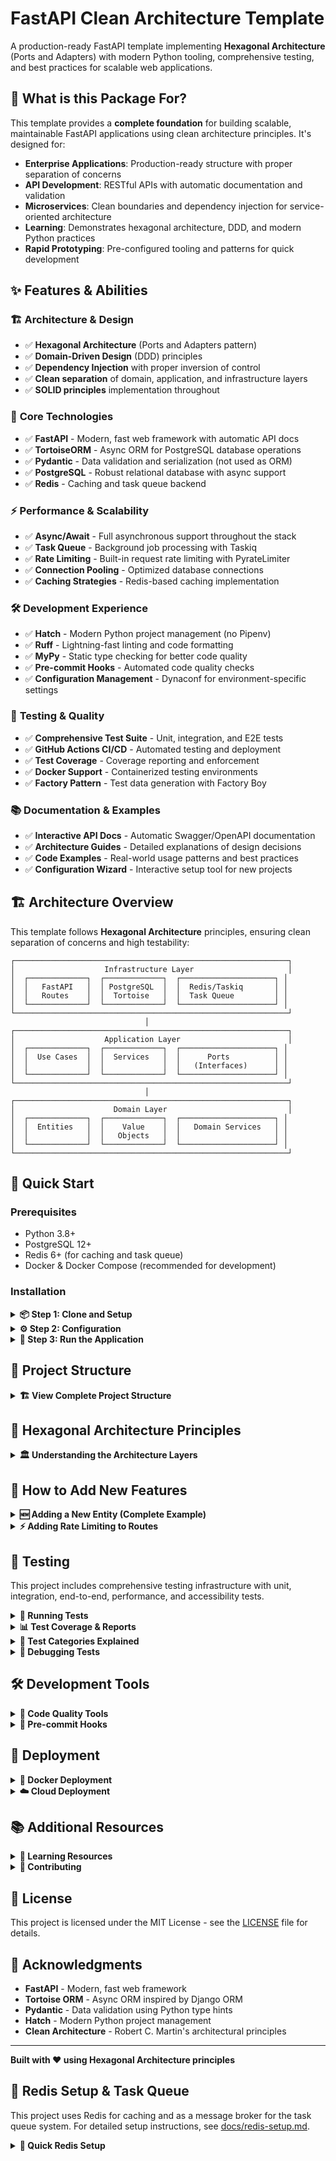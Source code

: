 # FastAPI Clean Architecture Template

A production-ready FastAPI template implementing **Hexagonal Architecture** (Ports and Adapters) with modern Python tooling, comprehensive testing, and best practices for scalable web applications.

## 🎯 What is this Package For?

This template provides a **complete foundation** for building scalable, maintainable FastAPI applications using clean architecture principles. It's designed for:

- **Enterprise Applications**: Production-ready structure with proper separation of concerns
- **API Development**: RESTful APIs with automatic documentation and validation
- **Microservices**: Clean boundaries and dependency injection for service-oriented architecture
- **Learning**: Demonstrates hexagonal architecture, DDD, and modern Python practices
- **Rapid Prototyping**: Pre-configured tooling and patterns for quick development

## ✨ Features & Abilities

### 🏗️ **Architecture & Design**
- ✅ **Hexagonal Architecture** (Ports and Adapters pattern)
- ✅ **Domain-Driven Design** (DDD) principles
- ✅ **Dependency Injection** with proper inversion of control
- ✅ **Clean separation** of domain, application, and infrastructure layers
- ✅ **SOLID principles** implementation throughout

### 🚀 **Core Technologies**
- ✅ **FastAPI** - Modern, fast web framework with automatic API docs
- ✅ **TortoiseORM** - Async ORM for PostgreSQL database operations
- ✅ **Pydantic** - Data validation and serialization (not used as ORM)
- ✅ **PostgreSQL** - Robust relational database with async support
- ✅ **Redis** - Caching and task queue backend

### ⚡ **Performance & Scalability**
- ✅ **Async/Await** - Full asynchronous support throughout the stack
- ✅ **Task Queue** - Background job processing with Taskiq
- ✅ **Rate Limiting** - Built-in request rate limiting with PyrateLimiter
- ✅ **Connection Pooling** - Optimized database connections
- ✅ **Caching Strategies** - Redis-based caching implementation

### 🛠️ **Development Experience**
- ✅ **Hatch** - Modern Python project management (no Pipenv)
- ✅ **Ruff** - Lightning-fast linting and code formatting
- ✅ **MyPy** - Static type checking for better code quality
- ✅ **Pre-commit Hooks** - Automated code quality checks
- ✅ **Configuration Management** - Dynaconf for environment-specific settings

### 🧪 **Testing & Quality**
- ✅ **Comprehensive Test Suite** - Unit, integration, and E2E tests
- ✅ **GitHub Actions CI/CD** - Automated testing and deployment
- ✅ **Test Coverage** - Coverage reporting and enforcement
- ✅ **Docker Support** - Containerized testing environments
- ✅ **Factory Pattern** - Test data generation with Factory Boy

### 📚 **Documentation & Examples**
- ✅ **Interactive API Docs** - Automatic Swagger/OpenAPI documentation
- ✅ **Architecture Guides** - Detailed explanations of design decisions
- ✅ **Code Examples** - Real-world usage patterns and best practices
- ✅ **Configuration Wizard** - Interactive setup tool for new projects

## 🏗️ Architecture Overview

This template follows **Hexagonal Architecture** principles, ensuring clean separation of concerns and high testability:

```
┌─────────────────────────────────────────────────────────────┐
│                    Infrastructure Layer                     │
│  ┌─────────────┐  ┌─────────────┐  ┌─────────────────────┐ │
│  │   FastAPI   │  │ PostgreSQL  │  │  Redis/Taskiq       │ │
│  │   Routes    │  │  Tortoise   │  │  Task Queue         │ │
│  └─────────────┘  └─────────────┘  └─────────────────────┘ │
└─────────────────────────────────────────────────────────────┘
                              │
┌─────────────────────────────────────────────────────────────┐
│                    Application Layer                        │
│  ┌─────────────┐  ┌─────────────┐  ┌─────────────────────┐ │
│  │  Use Cases  │  │  Services   │  │      Ports          │ │
│  │             │  │             │  │   (Interfaces)      │ │
│  └─────────────┘  └─────────────┘  └─────────────────────┘ │
└─────────────────────────────────────────────────────────────┘
                              │
┌─────────────────────────────────────────────────────────────┐
│                      Domain Layer                           │
│  ┌─────────────┐  ┌─────────────┐  ┌─────────────────────┐ │
│  │  Entities   │  │    Value    │  │   Domain Services   │ │
│  │             │  │   Objects   │  │                     │ │
│  └─────────────┘  └─────────────┘  └─────────────────────┘ │
└─────────────────────────────────────────────────────────────┘
```

## 🚀 Quick Start

### Prerequisites
- Python 3.8+
- PostgreSQL 12+
- Redis 6+ (for caching and task queue)
- Docker & Docker Compose (recommended for development)

### Installation

<details>
<summary><strong>📦 Step 1: Clone and Setup</strong></summary>

```bash
# Clone the repository
git clone <your-repo-url>
cd fastapi-clean-example

# Install Hatch if you haven't already
pip install hatch

# Create and activate development environment
hatch shell

# Or run commands directly
hatch run dev:python --version
```
</details>

<details>
<summary><strong>⚙️ Step 2: Configuration</strong></summary>

```bash
# Use the interactive configuration wizard
python manage_config.py

# Or manually copy and edit settings
cp settings.toml.example settings.toml

# Update database and Redis settings in settings.toml
[database]
url = "postgresql://user:password@localhost:5432/dbname"

[redis]
url = "redis://localhost:6379/0"

[rate_limiting]
enabled = true
default_rate = "100/minute"
```
</details>

<details>
<summary><strong>🚀 Step 3: Run the Application</strong></summary>

```bash
# Development mode with hot reload
hatch run dev:uvicorn src.main:app --reload

# Production mode
hatch run uvicorn src.main:app --host 0.0.0.0 --port 8000

# Run with task queue worker
hatch run taskiq worker src.infrastructure.tasks.taskiq_adapter:broker

# Access the application
# API: http://localhost:8000
# Docs: http://localhost:8000/docs
# Admin: http://localhost:8000/admin
```
</details>

## 📁 Project Structure

<details>
<summary><strong>🏗️ View Complete Project Structure</strong></summary>

```
src/
├── domain/                     # Domain Layer (Business Logic)
│   ├── entities/              # Business entities
│   │   ├── author.py         # Author domain entity
│   │   └── book.py           # Book domain entity
│   ├── value_objects/         # Value objects
│   │   ├── author_name.py    # Author name value object
│   │   └── book_title.py     # Book title value object
│   └── services/              # Domain services
│       └── library_service.py # Domain business logic
├── application/               # Application Layer (Use Cases)
│   ├── use_cases/            # Application use cases
│   │   ├── create_author.py  # Create author use case
│   │   ├── create_book.py    # Create book use case
│   │   ├── get_author.py     # Get author use case
│   │   └── list_authors.py   # List authors use case
│   ├── services/             # Application services
│   │   └── author_service.py # Author application service
│   └── ports/                # Interfaces/Ports
│       ├── author_repository.py # Author repository interface
│       ├── book_repository.py   # Book repository interface
│       ├── logger.py           # Logger interface
│       ├── task_queue.py       # Task queue interface
│       └── rate_limiter.py     # Rate limiter interface
├── infrastructure/           # Infrastructure Layer (External Concerns)
│   ├── web/                  # FastAPI routes and controllers
│   │   ├── controllers/      # Web controllers
│   │   └── middleware/       # Custom middleware
│   ├── database/             # Database adapters
│   │   ├── models/          # Tortoise ORM models
│   │   ├── repositories/    # Repository implementations
│   │   └── connection.py    # Database connection
│   ├── tasks/                # Task queue adapters
│   │   ├── handlers/        # Task handlers
│   │   └── taskiq_adapter.py # Taskiq implementation
│   ├── rate_limiting/        # Rate limiting implementation
│   │   └── pyrate_adapter.py # PyrateLimiter adapter
│   ├── config/               # Configuration
│   │   └── settings.py      # Settings management
│   └── logging/              # Logging adapters
│       ├── logger_adapter.py # Logger implementation
│       └── setup.py         # Logging setup
└── presentation/             # Presentation Layer
    ├── api/                  # API schemas
    │   └── schemas/         # Pydantic schemas
    └── graphql/             # GraphQL schemas (optional)
```
</details>

## 🎯 Hexagonal Architecture Principles

<details>
<summary><strong>🏛️ Understanding the Architecture Layers</strong></summary>

### 1. **Domain Layer** (Core Business Logic)
- Contains business entities, value objects, and domain services
- No dependencies on external frameworks
- Pure Python with business rules
- Example: `Author`, `Book` entities with business validation

### 2. **Application Layer** (Use Cases)
- Orchestrates domain objects to fulfill use cases
- Defines ports (interfaces) for external dependencies
- Contains application services and use cases
- Example: `CreateAuthorUseCase`, `AuthorService`

### 3. **Infrastructure Layer** (External Concerns)
- Implements adapters for ports defined in application layer
- Contains FastAPI routes, database repositories, task queues
- All external framework dependencies
- Example: `AuthorRepositoryImpl`, `TaskiqAdapter`

### 4. **Presentation Layer** (API Contracts)
- Defines API schemas and contracts
- Pydantic models for request/response validation
- GraphQL schemas (if using GraphQL)
- Example: `AuthorCreateSchema`, `AuthorResponseSchema`
</details>

## 📝 How to Add New Features

<details>
<summary><strong>🆕 Adding a New Entity (Complete Example)</strong></summary>

### 1. Create Domain Entity

```python
# src/domain/entities/product.py
from uuid import UUID, uuid4
from typing import List
from pydantic import BaseModel, Field

from src.domain.value_objects.product_name import ProductName
from src.domain.value_objects.price import Price

class Product(BaseModel):
    """Product domain entity."""
    
    id: UUID = Field(default_factory=uuid4)
    name: ProductName = Field(...)
    price: Price = Field(...)
    category_ids: List[UUID] = Field(default_factory=list)
    
    model_config = {
        "frozen": False,
        "validate_assignment": True,
        "arbitrary_types_allowed": True,
    }
```

### 2. Create Value Objects

```python
# src/domain/value_objects/product_name.py
from pydantic import BaseModel, Field, field_validator

class ProductName(BaseModel):
    """Product name value object."""
    
    value: str = Field(..., min_length=1, max_length=100)
    
    @field_validator('value')
    @classmethod
    def validate_name(cls, v: str) -> str:
        if not v.strip():
            raise ValueError('Product name cannot be empty')
        return v.strip().title()
```

### 3. Create Repository Port

```python
# src/application/ports/product_repository.py
from abc import ABC, abstractmethod
from typing import List, Optional
from uuid import UUID

from src.domain.entities.product import Product

class ProductRepository(ABC):
    """Product repository interface."""
    
    @abstractmethod
    async def create(self, product: Product) -> Product:
        """Create a new product."""
        pass
    
    @abstractmethod
    async def get_by_id(self, product_id: UUID) -> Optional[Product]:
        """Get product by ID."""
        pass
    
    @abstractmethod
    async def list_all(self) -> List[Product]:
        """List all products."""
        pass
```

### 4. Implement Repository Adapter

```python
# src/infrastructure/database/repositories/product_repository_impl.py
from typing import List, Optional
from uuid import UUID

from src.application.ports.product_repository import ProductRepository
from src.domain.entities.product import Product
from src.infrastructure.database.models.product_model import ProductModel

class ProductRepositoryImpl(ProductRepository):
    """Product repository implementation using Tortoise ORM."""
    
    async def create(self, product: Product) -> Product:
        """Create a new product."""
        product_model = ProductModel(
            id=product.id,
            name=product.name.value,
            price=float(product.price.value),
        )
        await product_model.save()
        return product
    
    async def get_by_id(self, product_id: UUID) -> Optional[Product]:
        """Get product by ID."""
        try:
            product_model = await ProductModel.get(id=product_id)
            return Product(
                id=product_model.id,
                name=ProductName(value=product_model.name),
                price=Price(value=product_model.price),
            )
        except DoesNotExist:
            return None
```
</details>

<details>
<summary><strong>⚡ Adding Rate Limiting to Routes</strong></summary>

### API Route Rate Limiting

```python
# src/infrastructure/web/controllers/api_product_controller.py
from fastapi import APIRouter, Depends, HTTPException
from src.infrastructure.rate_limiting.decorators import rate_limit

router = APIRouter(prefix="/api/v1/products", tags=["products"])

@router.post("/", response_model=ProductResponse)
@rate_limit("10/minute")  # 10 requests per minute
async def create_product(
    product_data: ProductCreateRequest,
    product_service: ProductService = Depends(get_product_service)
):
    """Create a new product with rate limiting."""
    try:
        product = await product_service.create_product(product_data)
        return ProductResponse.from_domain(product)
    except ValidationError as e:
        raise HTTPException(status_code=400, detail=str(e))

@router.get("/{product_id}")
@rate_limit("100/minute")  # 100 requests per minute for read operations
async def get_product(
    product_id: UUID,
    product_service: ProductService = Depends(get_product_service)
):
    """Get product by ID with rate limiting."""
    product = await product_service.get_product(product_id)
    if not product:
        raise HTTPException(status_code=404, detail="Product not found")
    return ProductResponse.from_domain(product)
```

### Template Route Rate Limiting

```python
# src/infrastructure/web/controllers/web_product_controller.py
from fastapi import APIRouter, Request, Depends
from fastapi.templating import Jinja2Templates
from src.infrastructure.rate_limiting.decorators import rate_limit

router = APIRouter(prefix="/products", tags=["web"])
templates = Jinja2Templates(directory="templates")

@router.get("/")
@rate_limit("50/minute")  # 50 page views per minute
async def list_products(
    request: Request,
    product_service: ProductService = Depends(get_product_service)
):
    """List products page with rate limiting."""
    products = await product_service.list_products()
    return templates.TemplateResponse(
        "products/list.html",
        {"request": request, "products": products}
    )

@router.get("/create")
@rate_limit("20/minute")  # 20 form views per minute
async def create_product_form(request: Request):
    """Create product form with rate limiting."""
    return templates.TemplateResponse(
        "products/create.html",
        {"request": request}
    )
```

### Custom Rate Limiting Strategies

```python
# Different rate limiting strategies
@rate_limit("100/minute")           # Per IP address
@rate_limit("1000/hour")           # Per hour limit
@rate_limit("10/minute", per="user") # Per authenticated user
@rate_limit("5/minute", per="endpoint") # Per specific endpoint
```
</details>

## 🧪 Testing

This project includes comprehensive testing infrastructure with unit, integration, end-to-end, performance, and accessibility tests.

<details>
<summary><strong>🔬 Running Tests</strong></summary>

### Prerequisites
```bash
# Install development dependencies
pip install -e ".[dev]"

# Or using Hatch
hatch shell dev
```

### Basic Test Commands
```bash
# Run all tests
pytest

# Run with coverage
pytest --cov=src --cov-report=html --cov-report=term

# Run with verbose output
pytest -v

# Run specific test files
pytest tests/unit/presentation/test_loguru_tui.py
pytest tests/integration/test_tui_workflows.py
```

### Test Categories
```bash
# Run unit tests only
pytest tests/unit/

# Run TUI-specific tests
pytest -m tui

# Run integration tests
pytest tests/integration/ -v

# Run end-to-end tests
pytest tests/e2e/ -v --timeout=120

# Run performance tests (slow)
pytest tests/performance/ -v --timeout=180

# Run accessibility tests
pytest tests/accessibility/ -v

# Skip slow tests
pytest -m "not slow"
```

### Using Hatch (Recommended)
```bash
# Run all tests with Hatch
hatch run dev:pytest

# Run with coverage
hatch run dev:pytest --cov=src --cov-report=html

# Run specific test categories
hatch run dev:pytest -m tui                    # TUI tests
hatch run dev:pytest -m integration           # Integration tests
hatch run dev:pytest -m e2e                   # End-to-end tests
hatch run dev:pytest -m slow                  # Performance tests
hatch run dev:pytest -m "not slow"            # Skip slow tests

# Run tests with timeout
hatch run dev:pytest --timeout=60
```

### Docker Testing
```bash
# Run tests in Docker environment
docker-compose -f docker-compose.test.yml up --build

# Run specific test suites in Docker
docker-compose -f docker-compose.test.yml run --rm app pytest tests/unit/
docker-compose -f docker-compose.test.yml run --rm app pytest -m tui
```

### Test Environment Setup
```bash
# Set environment variables for testing
export ENVIRONMENT=testing
export DATABASE_URL=postgresql://test_user:test_password@localhost:5432/test_db
export REDIS_URL=redis://localhost:6379/1
export TERM=dumb
export NO_COLOR=1
export TEXTUAL_HEADLESS=1

# Start test services
docker-compose up postgres redis -d
```
</details>

<details>
<summary><strong>📊 Test Coverage & Reports</strong></summary>

### Coverage Commands
```bash
# Generate coverage report
hatch run dev:pytest --cov=src --cov-report=html --cov-report=xml

# View HTML coverage report
open htmlcov/index.html

# Generate coverage badge
hatch run dev:coverage-badge -o coverage.svg

# Check coverage requirements
hatch run dev:pytest --cov=src --cov-fail-under=80
```

### Test Structure & Coverage Goals
```
tests/
├── unit/presentation/           # TUI component unit tests (95%+ coverage)
├── integration/                 # Cross-layer workflow tests (90%+ coverage)
├── e2e/                        # Complete user scenario tests (85%+ coverage)
├── performance/                # Scalability & efficiency tests (100% coverage)
├── accessibility/              # Keyboard & screen reader tests (100% coverage)
├── fixtures/                   # Test data & mock repositories
└── utils/                      # Testing utilities & helpers
```

### Coverage Requirements
- **Overall Project**: 80% minimum coverage enforced in CI/CD
- **Domain Layer**: 95%+ coverage (business logic)
- **Application Layer**: 90%+ coverage (use cases)
- **Infrastructure Layer**: 85%+ coverage (adapters)
- **TUI Components**: 95%+ coverage (presentation layer)

### Test Reports
```bash
# Generate multiple report formats
pytest --cov=src \
       --cov-report=html \
       --cov-report=xml \
       --cov-report=term \
       --cov-report=json

# JUnit XML for CI/CD
pytest --junitxml=test-results.xml

# Performance benchmarks
pytest tests/performance/ --benchmark-json=benchmark.json
```
</details>

<details>
<summary><strong>🎯 Test Categories Explained</strong></summary>

### Unit Tests (`tests/unit/`)
- **Purpose**: Test individual components in isolation
- **Focus**: Domain entities, value objects, use cases, TUI components
- **Speed**: Fast (< 1 second per test)
- **Dependencies**: Mocked external dependencies

### Integration Tests (`tests/integration/`)
- **Purpose**: Test interactions between layers
- **Focus**: Repository implementations, service integrations, cross-layer workflows
- **Speed**: Medium (1-10 seconds per test)
- **Dependencies**: Real database and Redis connections

### End-to-End Tests (`tests/e2e/`)
- **Purpose**: Test complete user workflows
- **Focus**: Full application scenarios, API endpoints, TUI workflows
- **Speed**: Slow (10-60 seconds per test)
- **Dependencies**: Full application stack

### Performance Tests (`tests/performance/`)
- **Purpose**: Test scalability and efficiency
- **Focus**: Response times, memory usage, concurrent operations
- **Speed**: Very slow (30-180 seconds per test)
- **Dependencies**: Load testing scenarios

### Accessibility Tests (`tests/accessibility/`)
- **Purpose**: Test inclusive design compliance
- **Focus**: Keyboard navigation, screen readers, responsive design
- **Speed**: Fast (< 5 seconds per test)
- **Dependencies**: TUI accessibility features

### TUI Tests (Marker: `@pytest.mark.tui`)
- **Purpose**: Test Text User Interface components
- **Focus**: Loguru TUI, Dynaconf TUI, navigation, forms
- **Speed**: Medium (2-10 seconds per test)
- **Dependencies**: Headless terminal environment
</details>

<details>
<summary><strong>🐛 Debugging Tests</strong></summary>

### Debug Commands
```bash
# Run tests with debugging
pytest --pdb                    # Drop into debugger on failure
pytest -s                      # Show print statements
pytest --tb=long               # Detailed traceback
pytest --lf                    # Run last failed tests only
pytest --ff                    # Run failed tests first

# Debug specific test
pytest tests/unit/presentation/test_loguru_tui.py::TestLoguruConfigApp::test_load_configuration_success -v -s

# Debug TUI tests
pytest -m tui -v -s --tb=short --timeout=30
```

### Common Issues
1. **TUI Tests Hanging**: Use `--timeout=30` parameter
2. **Database Connection Issues**: Ensure PostgreSQL is running
3. **Redis Connection Issues**: Ensure Redis is running
4. **Import Errors**: Check PYTHONPATH and virtual environment
5. **Permission Errors**: Check file permissions in logs/ and configs/ directories

### Test Data Management
```bash
# Reset test database
docker-compose exec postgres psql -U test_user -d test_db -c "DROP SCHEMA public CASCADE; CREATE SCHEMA public;"

# Clear Redis test data
docker-compose exec redis redis-cli -n 1 FLUSHDB

# Clean test artifacts
rm -rf htmlcov/ .coverage test-results.xml .pytest_cache/
```
</details>

## 🛠️ Development Tools

<details>
<summary><strong>🔧 Code Quality Tools</strong></summary>

```bash
# Format code
hatch run dev:format

# Lint code
hatch run dev:lint

# Type checking
hatch run dev:typing

# Security scan
hatch run dev:security

# Run all quality checks
hatch run dev:all
```
</details>

<details>
<summary><strong>📝 Pre-commit Hooks</strong></summary>

```bash
# Install pre-commit hooks
pre-commit install

# Run hooks manually
pre-commit run --all-files

# Update hooks
pre-commit autoupdate
```
</details>

## 🚀 Deployment

<details>
<summary><strong>🐳 Docker Deployment</strong></summary>

```bash
# Build production image
docker build -t fastapi-clean-app .

# Run with docker-compose
docker-compose up -d

# Environment-specific deployment
docker-compose -f docker-compose.prod.yml up -d
```
</details>

<details>
<summary><strong>☁️ Cloud Deployment</strong></summary>

The template includes configurations for:
- **AWS ECS/Fargate** - Container orchestration
- **Google Cloud Run** - Serverless containers
- **Azure Container Instances** - Managed containers
- **Kubernetes** - Full orchestration platform
</details>

## 📚 Additional Resources

<details>
<summary><strong>📖 Learning Resources</strong></summary>

- [Hexagonal Architecture Guide](./docs/hexagonal-architecture.md)
- [Domain-Driven Design Patterns](./docs/ddd-patterns.md)
- [Testing Strategies](./docs/testing-guide.md)
- [Configuration Management](./CONFIG_TOOL_README.md)
- [Development Guide](./DEVELOPMENT_GUIDE.md)
</details>

<details>
<summary><strong>🤝 Contributing</strong></summary>

1. Fork the repository
2. Create a feature branch
3. Make your changes
4. Add tests for new functionality
5. Ensure all tests pass
6. Submit a pull request

See [CONTRIBUTING.md](./CONTRIBUTING.md) for detailed guidelines.
</details>

## 📄 License

This project is licensed under the MIT License - see the [LICENSE](LICENSE) file for details.

## 🙏 Acknowledgments

- **FastAPI** - Modern, fast web framework
- **Tortoise ORM** - Async ORM inspired by Django ORM
- **Pydantic** - Data validation using Python type hints
- **Hatch** - Modern Python project management
- **Clean Architecture** - Robert C. Martin's architectural principles

---

**Built with ❤️ using Hexagonal Architecture principles**

## 🔧 Redis Setup & Task Queue

This project uses Redis for caching and as a message broker for the task queue system. For detailed setup instructions, see [docs/redis-setup.md](docs/redis-setup.md).

<details>
<summary><strong>🚀 Quick Redis Setup</strong></summary>

### Using Docker (Recommended)
```bash
# Start Redis with Docker Compose
docker-compose up redis -d

# Verify Redis is running
docker-compose exec redis redis-cli ping
# Should return: PONG
```

### Manual Installation

#### Ubuntu/Debian
```bash
sudo apt update
sudo apt install redis-server
sudo systemctl start redis-server
sudo systemctl enable redis-server
```

#### macOS
```bash
brew install redis
brew services start redis
```

#### Windows (WSL)
```bash
# Install Redis in WSL
sudo apt update && sudo apt install redis-server
redis-server --daemonize yes
```

### Configuration
```bash
# Copy example settings
cp settings.toml.example settings.toml

# Update Redis settings in settings.toml
[redis]
url = "redis://localhost:6379/0"
password = ""
max_connections = 20

[taskiq]
broker_url = "redis://localhost:6379/0"
result_backend_url = "redis://localhost:6379/1"
```

### Starting Task Workers
```bash
# Start task workers
hatch run taskiq worker src.infrastructure.tasks.taskiq_adapter:broker

# With multiple workers
hatch run taskiq worker src.infrastructure.tasks.taskiq_adapter:broker --workers 4

# Using Docker
docker-compose up taskiq-worker -d
```

### Testing Task Queue
```bash
# Test task queue functionality
curl -X POST "http://localhost:8000/api/v1/tasks/email/welcome" \
     -H "Content-Type: application/json" \
     -d '{"recipient": "test@example.com", "name": "Test User"}'

# Check task status
curl "http://localhost:8000/api/v1/tasks/status/{task_id}"
```
</details>

